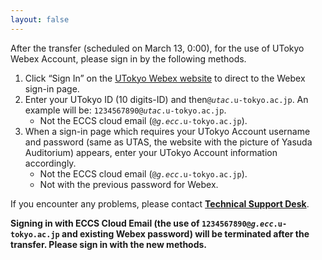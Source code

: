 ```yaml
---
layout: false
---
```


After the transfer (scheduled on March 13, 0:00), for the use of UTokyo Webex Account, please sign in by the following methods.

1. Click “Sign In” on the [UTokyo Webex website](https://utelecon.webex.com/) to direct to the Webex sign-in page.
1. Enter your UTokyo ID (10 digits-ID) and then<code>@<em>utac</em>.u-tokyo.ac.jp</code>. An example will be: <code>1234567890@<em>utac</em>.u-tokyo.ac.jp</code>.
    - Not the ECCS cloud email (<code>@<em>g.ecc</em>.u-tokyo.ac.jp</code>).
1. When a sign-in page which requires your UTokyo Account username and password (same as UTAS, the website with the picture of Yasuda Auditorium) appears, enter your UTokyo Account information accordingly.
    - Not the ECCS cloud email (<code>@<em>g.ecc</em>.u-tokyo.ac.jp</code>).
    - Not with the previous password for Webex.

If you encounter any problems, please contact **[Technical Support Desk](/en/support/)**.

**Signing in with ECCS Cloud Email (the use of <code>1234567890@<em>g.ecc</em>.u-tokyo.ac.jp</code> and existing Webex password) will be terminated after the transfer. Please sign in with the new methods.**
